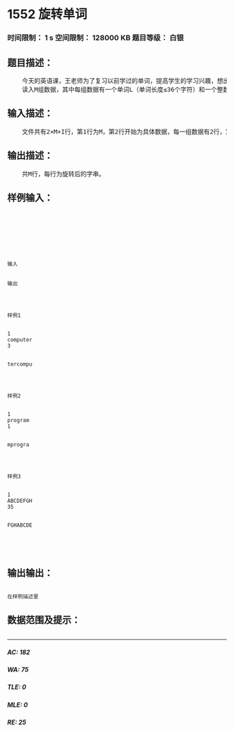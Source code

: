 # 1552 旋转单词   
### 时间限制： 1 s     空间限制： 128000 KB     题目等级： 白银  
## 题目描述：  

<pre>
    今天的英语课，王老师为了复习以前学过的单词，提高学生的学习兴趣，想出了一个主意：
    读入M组数据，其中每组数据有一个单词L（单词长度≤36个字符）和一个整数N(1≤N≤36)，从该单词最末位开始逐位移到单词的开头，如果还没达到N值，则再从末位开始移动，直到达N值为止，求移N位后的新单词。你能编程帮助贝贝最快完成任务吗？
</pre>
  
  
## 输入描述：  

<pre>
    文件共有2×M+I行，第1行为M，第2行开始为具体数据，每一组数据有2行，第1行字串L，第2行为N。
</pre>
  
  
## 输出描述：  

<pre>
    共M行，每行为旋转后的字串。
</pre>
  
  
## 样例输入：  

<pre><code>




 


输入


输出




样例1


1
computer
3


tercompu




样例2


1
program
1


mprogra




样例3


1
ABCDEFGH
35


FGHABCDE




</code></pre>
  
  
## 输出输出：  

<pre><code>
在样例描述里
</code></pre>
  
  
## 数据范围及提示：  

<pre>
</pre>
  
  
***  

##### AC: 182  
##### WA: 75  
##### TLE: 0  
##### MLE: 0  
##### RE: 25  
